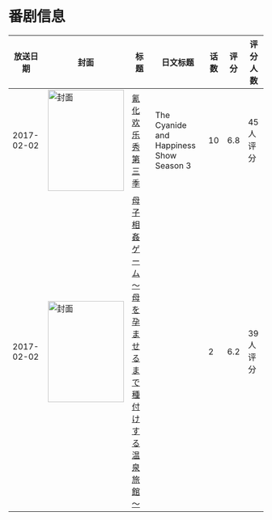 # 番剧信息

|放送日期|封面|标题|日文标题|话数|评分|评分人数|
|---|---|---|---|---|---|---|
|2017-02-02|<img src="//lain.bgm.tv/pic/cover/c/73/1f/225328_GeFF2.jpg" alt="封面" style="width:150px;height:200px;object-fit:cover;">|[氰化欢乐秀 第三季](https://bangumi.tv/subject/225328)|The Cyanide and Happiness Show Season 3|10|6.8|45人评分|
|2017-02-02|<img src="/img/no_icon_subject.png" alt="封面" style="width:150px;height:200px;object-fit:cover;">|[母子相姦ゲーム～母を孕ませるまで種付けする温泉旅館～](https://bangumi.tv/subject/280891)||2|6.2|39人评分|
